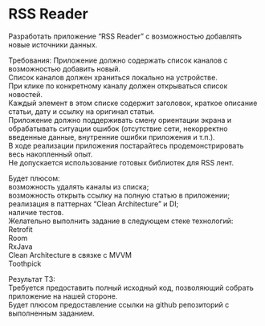 # RSS Reader

Разработать приложение “RSS Reader” с возможностью добавлять новые источники данных.

Требования:
Приложение должно содержать список каналов с возможностью добавить новый.   
Список каналов должен храниться локально на устройстве.  
При клике по конкретному каналу должен открываться список новостей.   
Каждый элемент в этом списке содержит заголовок, краткое описание статьи, дату и ссылку на оригинал статьи.   
Приложение должно поддерживать смену ориентации экрана и обрабатывать ситуации ошибок (отсутствие сети, некорректно введенные данные, внутренние ошибки приложения и т.п.).   
В ходе реализации приложения постарайтесь продемонстрировать весь накопленный опыт.  
Не допускается использование готовых библиотек для RSS лент.  
  
Будет плюсом:  
возможность удалять каналы из списка;  
возможность открыть ссылку на полную статью в приложении;  
реализация в паттернах “Clean Architecture” и DI;  
наличие тестов.  
Желательно выполнить задание в следующем стеке технологий:  
Retrofit  
Room  
RxJava  
Clean Architecture в связке с MVVM  
Toothpick  
  
Результат ТЗ:  
Требуется предоставить полный исходный код, позволяющий собрать приложение на нашей стороне.   
Будет плюсом предоставление ссылки на github репозиторий с выполненным заданием.  
  

